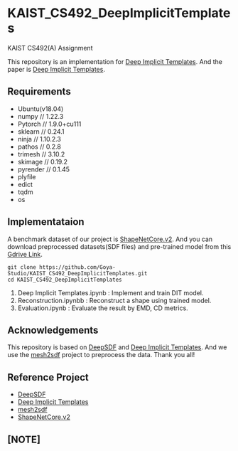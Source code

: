 # KAIST_CS492_DeepImplicitTemplates
KAIST CS492(A) Assignment

This repository is an implementation for [Deep Implicit Templates](http://www.liuyebin.com/dit/dit.html). 
And the paper is [Deep Implicit Templates](https://arxiv.org/abs/2011.14565). 

## Requirements
* Ubuntu(v18.04)
* numpy // 1.22.3
* Pytorch // 1.9.0+cu111
* sklearn // 0.24.1
* ninja // 1.10.2.3
* pathos // 0.2.8
* trimesh // 3.10.2
* skimage // 0.19.2
* pyrender // 0.1.45
* plyfile
* edict
* tqdm
* os

## Implementataion
 A benchmark dataset of our project is [ShapeNetCore.v2](https://shapenet.org/). And you can download preprocessed datasets(SDF files) and pre-trained model from this [Gdrive Link](https://drive.google.com/drive/folders/1lshhJJNP_lbVG9BQjM0eME7x3JvPyEME?usp=sharing).
 
```
git clone https://github.com/Goya-Studio/KAIST_CS492_DeepImplicitTemplates.git
cd KAIST_CS492_DeepImplicitTemplates
```
1. Deep Implicit Templates.ipynb  : Implement and train DIT model.
2. Reconstruction.ipynbb          : Reconstruct a shape using trained model.
3. Evaluation.ipynb               : Evaluate the result by EMD, CD metrics.

## Acknowledgements

This repository is based on [DeepSDF](https://github.com/facebookresearch/DeepSDF) and [Deep Implicit Templates](https://github.com/ZhengZerong/DeepImplicitTemplates). And we use the [mesh2sdf](https://github.com/marian42/mesh_to_sdf) project to preprocess the data. Thank you all! 

## Reference Project
* [DeepSDF](https://github.com/facebookresearch/DeepSDF)
* [Deep Implicit Templates](https://github.com/ZhengZerong/DeepImplicitTemplates)
* [mesh2sdf](https://github.com/marian42/mesh_to_sdf)
* [ShapeNetCore.v2](https://shapenet.org/)

## [NOTE]

